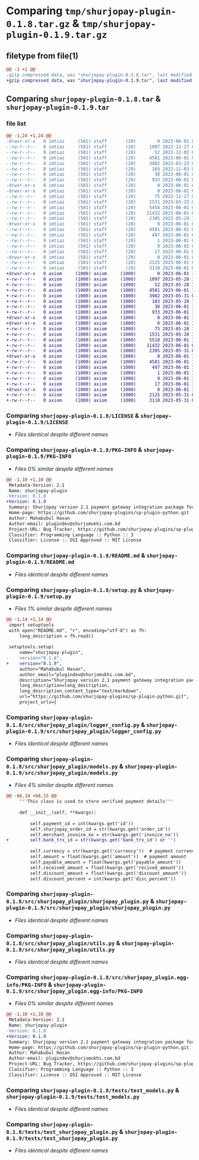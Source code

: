 # Comparing `tmp/shurjopay-plugin-0.1.8.tar.gz` & `tmp/shurjopay-plugin-0.1.9.tar.gz`

## filetype from file(1)

```diff
@@ -1 +1 @@
-gzip compressed data, was "shurjopay-plugin-0.1.8.tar", last modified: Thu Jun  1 09:18:34 2023, max compression
+gzip compressed data, was "shurjopay-plugin-0.1.9.tar", last modified: Thu Jun  1 10:23:48 2023, max compression
```

## Comparing `shurjopay-plugin-0.1.8.tar` & `shurjopay-plugin-0.1.9.tar`

### file list

```diff
@@ -1,24 +1,24 @@
-drwxr-xr-x   0 imtiaz     (501) staff       (20)        0 2023-06-01 09:18:34.123985 shurjopay-plugin-0.1.8/
--rw-r--r--   0 imtiaz     (501) staff       (20)     1097 2022-12-27 06:57:09.000000 shurjopay-plugin-0.1.8/LICENSE
--rw-r--r--   0 imtiaz     (501) staff       (20)       52 2022-11-03 05:39:41.000000 shurjopay-plugin-0.1.8/MANIFEST.in
--rw-r--r--   0 imtiaz     (501) staff       (20)     4581 2023-06-01 09:18:34.123828 shurjopay-plugin-0.1.8/PKG-INFO
--rw-r--r--   0 imtiaz     (501) staff       (20)     3982 2023-03-23 09:34:12.000000 shurjopay-plugin-0.1.8/README.md
--rw-r--r--   0 imtiaz     (501) staff       (20)      103 2022-11-03 05:39:41.000000 shurjopay-plugin-0.1.8/pyproject.toml
--rw-r--r--   0 imtiaz     (501) staff       (20)       38 2023-06-01 09:18:34.124035 shurjopay-plugin-0.1.8/setup.cfg
--rw-r--r--   0 imtiaz     (501) staff       (20)      933 2023-06-01 09:16:25.000000 shurjopay-plugin-0.1.8/setup.py
-drwxr-xr-x   0 imtiaz     (501) staff       (20)        0 2023-06-01 09:18:34.119939 shurjopay-plugin-0.1.8/src/
-drwxr-xr-x   0 imtiaz     (501) staff       (20)        0 2023-06-01 09:18:34.121938 shurjopay-plugin-0.1.8/src/shurjopay_plugin/
--rw-r--r--   0 imtiaz     (501) staff       (20)       75 2022-12-27 06:57:09.000000 shurjopay-plugin-0.1.8/src/shurjopay_plugin/__init__.py
--rw-r--r--   0 imtiaz     (501) staff       (20)     1531 2023-03-23 09:34:12.000000 shurjopay-plugin-0.1.8/src/shurjopay_plugin/logger_config.py
--rw-r--r--   0 imtiaz     (501) staff       (20)     5454 2023-06-01 09:16:25.000000 shurjopay-plugin-0.1.8/src/shurjopay_plugin/models.py
--rw-r--r--   0 imtiaz     (501) staff       (20)    11432 2023-06-01 09:16:25.000000 shurjopay-plugin-0.1.8/src/shurjopay_plugin/shurjopay_plugin.py
--rw-r--r--   0 imtiaz     (501) staff       (20)     2305 2023-05-29 11:58:35.000000 shurjopay-plugin-0.1.8/src/shurjopay_plugin/utils.py
-drwxr-xr-x   0 imtiaz     (501) staff       (20)        0 2023-06-01 09:18:34.123201 shurjopay-plugin-0.1.8/src/shurjopay_plugin.egg-info/
--rw-r--r--   0 imtiaz     (501) staff       (20)     4581 2023-06-01 09:18:34.000000 shurjopay-plugin-0.1.8/src/shurjopay_plugin.egg-info/PKG-INFO
--rw-r--r--   0 imtiaz     (501) staff       (20)      497 2023-06-01 09:18:34.000000 shurjopay-plugin-0.1.8/src/shurjopay_plugin.egg-info/SOURCES.txt
--rw-r--r--   0 imtiaz     (501) staff       (20)        1 2023-06-01 09:18:34.000000 shurjopay-plugin-0.1.8/src/shurjopay_plugin.egg-info/dependency_links.txt
--rw-r--r--   0 imtiaz     (501) staff       (20)        9 2023-06-01 09:18:34.000000 shurjopay-plugin-0.1.8/src/shurjopay_plugin.egg-info/requires.txt
--rw-r--r--   0 imtiaz     (501) staff       (20)       17 2023-06-01 09:18:34.000000 shurjopay-plugin-0.1.8/src/shurjopay_plugin.egg-info/top_level.txt
-drwxr-xr-x   0 imtiaz     (501) staff       (20)        0 2023-06-01 09:18:34.123591 shurjopay-plugin-0.1.8/tests/
--rw-r--r--   0 imtiaz     (501) staff       (20)     2125 2023-06-01 09:16:25.000000 shurjopay-plugin-0.1.8/tests/test_models.py
--rw-r--r--   0 imtiaz     (501) staff       (20)     3110 2023-06-01 09:16:25.000000 shurjopay-plugin-0.1.8/tests/test_shurjopay_plugin.py
+drwxr-xr-x   0 axiom     (1000) axiom     (1000)        0 2023-06-01 10:23:48.260732 shurjopay-plugin-0.1.9/
+-rw-r--r--   0 axiom     (1000) axiom     (1000)     1097 2023-05-28 12:15:36.000000 shurjopay-plugin-0.1.9/LICENSE
+-rw-r--r--   0 axiom     (1000) axiom     (1000)       52 2023-05-28 12:15:36.000000 shurjopay-plugin-0.1.9/MANIFEST.in
+-rw-r--r--   0 axiom     (1000) axiom     (1000)     4581 2023-06-01 10:23:48.260732 shurjopay-plugin-0.1.9/PKG-INFO
+-rw-r--r--   0 axiom     (1000) axiom     (1000)     3982 2023-05-31 09:49:53.000000 shurjopay-plugin-0.1.9/README.md
+-rw-r--r--   0 axiom     (1000) axiom     (1000)      103 2023-05-28 12:15:36.000000 shurjopay-plugin-0.1.9/pyproject.toml
+-rw-r--r--   0 axiom     (1000) axiom     (1000)       38 2023-06-01 10:23:48.260732 shurjopay-plugin-0.1.9/setup.cfg
+-rw-r--r--   0 axiom     (1000) axiom     (1000)      933 2023-06-01 10:19:08.000000 shurjopay-plugin-0.1.9/setup.py
+drwxr-xr-x   0 axiom     (1000) axiom     (1000)        0 2023-06-01 10:23:48.254065 shurjopay-plugin-0.1.9/src/
+drwxr-xr-x   0 axiom     (1000) axiom     (1000)        0 2023-06-01 10:23:48.257398 shurjopay-plugin-0.1.9/src/shurjopay_plugin/
+-rw-r--r--   0 axiom     (1000) axiom     (1000)       75 2023-05-28 12:15:36.000000 shurjopay-plugin-0.1.9/src/shurjopay_plugin/__init__.py
+-rw-r--r--   0 axiom     (1000) axiom     (1000)     1531 2023-05-28 12:15:36.000000 shurjopay-plugin-0.1.9/src/shurjopay_plugin/logger_config.py
+-rw-r--r--   0 axiom     (1000) axiom     (1000)     5518 2023-06-01 10:19:34.000000 shurjopay-plugin-0.1.9/src/shurjopay_plugin/models.py
+-rw-r--r--   0 axiom     (1000) axiom     (1000)    11432 2023-06-01 07:42:42.000000 shurjopay-plugin-0.1.9/src/shurjopay_plugin/shurjopay_plugin.py
+-rw-r--r--   0 axiom     (1000) axiom     (1000)     2305 2023-05-31 07:08:36.000000 shurjopay-plugin-0.1.9/src/shurjopay_plugin/utils.py
+drwxr-xr-x   0 axiom     (1000) axiom     (1000)        0 2023-06-01 10:23:48.257398 shurjopay-plugin-0.1.9/src/shurjopay_plugin.egg-info/
+-rw-r--r--   0 axiom     (1000) axiom     (1000)     4581 2023-06-01 10:23:48.000000 shurjopay-plugin-0.1.9/src/shurjopay_plugin.egg-info/PKG-INFO
+-rw-r--r--   0 axiom     (1000) axiom     (1000)      497 2023-06-01 10:23:48.000000 shurjopay-plugin-0.1.9/src/shurjopay_plugin.egg-info/SOURCES.txt
+-rw-r--r--   0 axiom     (1000) axiom     (1000)        1 2023-06-01 10:23:48.000000 shurjopay-plugin-0.1.9/src/shurjopay_plugin.egg-info/dependency_links.txt
+-rw-r--r--   0 axiom     (1000) axiom     (1000)        9 2023-06-01 10:23:48.000000 shurjopay-plugin-0.1.9/src/shurjopay_plugin.egg-info/requires.txt
+-rw-r--r--   0 axiom     (1000) axiom     (1000)       17 2023-06-01 10:23:48.000000 shurjopay-plugin-0.1.9/src/shurjopay_plugin.egg-info/top_level.txt
+drwxr-xr-x   0 axiom     (1000) axiom     (1000)        0 2023-06-01 10:23:48.257398 shurjopay-plugin-0.1.9/tests/
+-rw-r--r--   0 axiom     (1000) axiom     (1000)     2125 2023-05-31 09:44:20.000000 shurjopay-plugin-0.1.9/tests/test_models.py
+-rw-r--r--   0 axiom     (1000) axiom     (1000)     3110 2023-05-31 09:44:30.000000 shurjopay-plugin-0.1.9/tests/test_shurjopay_plugin.py
```

### Comparing `shurjopay-plugin-0.1.8/LICENSE` & `shurjopay-plugin-0.1.9/LICENSE`

 * *Files identical despite different names*

### Comparing `shurjopay-plugin-0.1.8/PKG-INFO` & `shurjopay-plugin-0.1.9/PKG-INFO`

 * *Files 0% similar despite different names*

```diff
@@ -1,10 +1,10 @@
 Metadata-Version: 2.1
 Name: shurjopay-plugin
-Version: 0.1.8
+Version: 0.1.9
 Summary: Shurjopay version 2.1 payment gateway integration package for python users
 Home-page: https://github.com/shurjopay-plugins/sp-plugin-python.git
 Author: Mahabubul Hasan
 Author-email: plugindev@shurjomukhi.com.bd
 Project-URL: Bug Tracker, https://github.com/shurjopay-plugins/sp-plugin-python/issues
 Classifier: Programming Language :: Python :: 3
 Classifier: License :: OSI Approved :: MIT License
```

### Comparing `shurjopay-plugin-0.1.8/README.md` & `shurjopay-plugin-0.1.9/README.md`

 * *Files identical despite different names*

### Comparing `shurjopay-plugin-0.1.8/setup.py` & `shurjopay-plugin-0.1.9/setup.py`

 * *Files 1% similar despite different names*

```diff
@@ -1,14 +1,14 @@
 import setuptools
 with open("README.md", "r", encoding="utf-8") as fh:
     long_description = fh.read()
 
 setuptools.setup(
     name="shurjopay-plugin",
-    version="0.1.8",
+    version="0.1.9",
     author="Mahabubul Hasan",
     author_email="plugindev@shurjomukhi.com.bd",
     description="Shurjopay version 2.1 payment gateway integration package for python users",
     long_description=long_description,
     long_description_content_type="text/markdown",
     url="https://github.com/shurjopay-plugins/sp-plugin-python.git",
     project_urls={
```

### Comparing `shurjopay-plugin-0.1.8/src/shurjopay_plugin/logger_config.py` & `shurjopay-plugin-0.1.9/src/shurjopay_plugin/logger_config.py`

 * *Files identical despite different names*

### Comparing `shurjopay-plugin-0.1.8/src/shurjopay_plugin/models.py` & `shurjopay-plugin-0.1.9/src/shurjopay_plugin/models.py`

 * *Files 4% similar despite different names*

```diff
@@ -66,14 +66,15 @@
     '''This class is used to store verified payment details'''
 
     def __init__(self, **kwargs):
 
         self.payment_id = int(kwargs.get('id'))
         self.shurjopay_order_id = str(kwargs.get('order_id'))
         self.merchant_invoice_no = str(kwargs.get('invoice_no'))
+        self.bank_trx_id = str(kwargs.get('bank_trx_id') or '')
 
         self.currency = str(kwargs.get('currency'))  # payment currency
         self.amount = float(kwargs.get('amount'))  # payment amount
         self.payable_amount = float(kwargs.get('payable_amount'))
         self.received_amount = float(kwargs.get('recived_amount'))
         self.discount_amount = float(kwargs.get('discount_amount'))
         self.discount_percent = int(kwargs.get('disc_percent'))
```

### Comparing `shurjopay-plugin-0.1.8/src/shurjopay_plugin/shurjopay_plugin.py` & `shurjopay-plugin-0.1.9/src/shurjopay_plugin/shurjopay_plugin.py`

 * *Files identical despite different names*

### Comparing `shurjopay-plugin-0.1.8/src/shurjopay_plugin/utils.py` & `shurjopay-plugin-0.1.9/src/shurjopay_plugin/utils.py`

 * *Files identical despite different names*

### Comparing `shurjopay-plugin-0.1.8/src/shurjopay_plugin.egg-info/PKG-INFO` & `shurjopay-plugin-0.1.9/src/shurjopay_plugin.egg-info/PKG-INFO`

 * *Files 0% similar despite different names*

```diff
@@ -1,10 +1,10 @@
 Metadata-Version: 2.1
 Name: shurjopay-plugin
-Version: 0.1.8
+Version: 0.1.9
 Summary: Shurjopay version 2.1 payment gateway integration package for python users
 Home-page: https://github.com/shurjopay-plugins/sp-plugin-python.git
 Author: Mahabubul Hasan
 Author-email: plugindev@shurjomukhi.com.bd
 Project-URL: Bug Tracker, https://github.com/shurjopay-plugins/sp-plugin-python/issues
 Classifier: Programming Language :: Python :: 3
 Classifier: License :: OSI Approved :: MIT License
```

### Comparing `shurjopay-plugin-0.1.8/tests/test_models.py` & `shurjopay-plugin-0.1.9/tests/test_models.py`

 * *Files identical despite different names*

### Comparing `shurjopay-plugin-0.1.8/tests/test_shurjopay_plugin.py` & `shurjopay-plugin-0.1.9/tests/test_shurjopay_plugin.py`

 * *Files identical despite different names*

